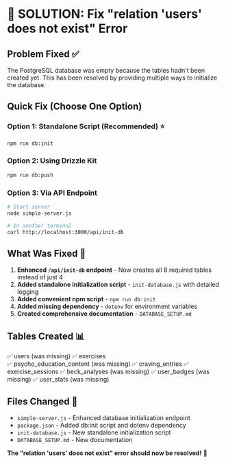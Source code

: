 # 🎯 SOLUTION: Fix "relation 'users' does not exist" Error

## Problem Fixed ✅
The PostgreSQL database was empty because the tables hadn't been created yet. This has been resolved by providing multiple ways to initialize the database.

## Quick Fix (Choose One Option)

### Option 1: Standalone Script (Recommended) ⭐
```bash
npm run db:init
```

### Option 2: Using Drizzle Kit
```bash
npm run db:push
```

### Option 3: Via API Endpoint
```bash
# Start server
node simple-server.js

# In another terminal
curl http://localhost:3000/api/init-db
```

## What Was Fixed 🔧

1. **Enhanced `/api/init-db` endpoint** - Now creates all 8 required tables instead of just 4
2. **Added standalone initialization script** - `init-database.js` with detailed logging
3. **Added convenient npm script** - `npm run db:init` 
4. **Added missing dependency** - `dotenv` for environment variables
5. **Created comprehensive documentation** - `DATABASE_SETUP.md`

## Tables Created 📊
✅ users (was missing)
✅ exercises  
✅ psycho_education_content (was missing)
✅ craving_entries
✅ exercise_sessions
✅ beck_analyses (was missing)
✅ user_badges (was missing) 
✅ user_stats (was missing)

## Files Changed 📝
- `simple-server.js` - Enhanced database initialization endpoint
- `package.json` - Added db:init script and dotenv dependency  
- `init-database.js` - New standalone initialization script
- `DATABASE_SETUP.md` - New documentation

**The "relation 'users' does not exist" error should now be resolved!** 🎉